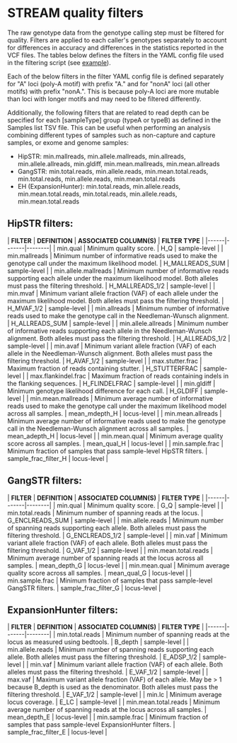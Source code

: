 # STREAM quality filters
The raw genotype data from the genotype calling step must be filtered for quality. Filters are applied to each caller's genotypes separately to account for differences in accuracy and differences in the statistics reported in the VCF files. The tables below defines the filters in the YAML config file used in the filtering script (see [example](https://github.com/evronylab/STREAM/blob/main/config_templates/example_filtering_config.yaml)).

Each of the below filters in the filter YAML config file is defined separately for "A" loci (poly-A motif) with prefix "A." and for "nonA" loci (all other motifs) with prefix "nonA.". This is because poly-A loci are more mutable than loci with longer motifs and may need to be filtered differently.

Additionally, the following filters that are related to read depth can be specified for each [sampleType] group (typeA or typeB) as defined in the Samples list TSV file. This can be useful when performing an analysis combining different types of samples such as non-capture and capture samples, or exome and genome samples:
 - HipSTR: min.mallreads, min.allele.mallreads, min.allreads, min.allele.allreads, min.gldiff, min.mean.mallreads, min.mean.allreads
 - GangSTR: min.total.reads, min.allele.reads, min.mean.total.reads, min.total.reads, min.allele.reads, min.mean.total.reads
 - EH (ExpansionHunter): min.total.reads, min.allele.reads, min.mean.total.reads, min.total.reads, min.allele.reads, min.mean.total.reads

## HipSTR filters:

| **FILTER** | **DEFINITION** | **ASSOCIATED COLUMN(S)** | **FILTER TYPE** |
|------|-------|--------|
| min.qual | Minimum quality score. | H_Q | sample-level |
| min.mallreads | Minimum number of informative reads used to make the genotype call under the maximum likelihood model. | H_MALLREADS_SUM | sample-level |
| min.allele.mallreads | Minimum number of informative reads supporting each allele under the maximum likelihood model. Both alleles must pass the filtering threshold. | H_MALLREADS_1/2 | sample-level |
| min.mvaf | Minimum variant allele fraction (VAF) of each allele under the maximum likelihood model. Both alleles must pass the filtering threshold. | H_MVAF_1/2 | sample-level |
| min.allreads | Minimum number of informative reads used to make the genotype call in the Needleman-Wunsch alignment. | H_ALLREADS_SUM | sample-level |
| min.allele.allreads | Minimum number of informative reads supporting each allele in the Needleman-Wunsch alignment. Both alleles must pass the filtering threshold. | H_ALLREADS_1/2 | sample-level |
| min.avaf | Minimum variant allele fraction (VAF) of each allele in the Needleman-Wunsch alignment. Both alleles must pass the filtering threshold. | H_AVAF_1/2 | sample-level |
| max.stutter.frac | Maximum fraction of reads containing stutter. | H_STUTTERFRAC | sample-level |
| max.flankindel.frac | Maximum fraction of reads containing indels in the flanking sequences. | H_FLINDELFRAC | sample-level |
| min.gldiff | Minimum genotype likelihood difference for each call. | H_GLDIFF | sample-level |
| min.mean.mallreads | Minimum average number of informative reads used to make the genotype call under the maximum likelihood model across all samples. | mean_mdepth_H | locus-level |
| min.mean.allreads | Minimum average number of informative reads used to make the genotype call in the Needleman-Wunsch alignment across all samples. | mean_adepth_H | locus-level |
| min.mean.qual | Minimum average quality score across all samples. | mean_qual_H | locus-level |
| min.sample.frac | Minimum fraction of samples that pass sample-level HipSTR filters. | sample_frac_filter_H | locus-level |

## GangSTR filters:

| **FILTER** | **DEFINITION** | **ASSOCIATED COLUMN(S)** | **FILTER TYPE** |
|------|-------|--------|
| min.qual | Minimum quality score. | G_Q | sample-level |
| min.total.reads | Minimum number of spanning reads at the locus. | G_ENCLREADS_SUM | sample-level |
| min.allele.reads | Minimum number of spanning reads supporting each allele. Both alleles must pass the filtering threshold. | G_ENCLREADS_1/2 | sample-level |
| min.vaf | Minimum variant allele fraction (VAF) of each allele. Both alleles must pass the filtering threshold. | G_VAF_1/2 | sample-level |
| min.mean.total.reads | Minimum average number of spanning reads at the locus across all samples. | mean_depth_G | locus-level |
| min.mean.qual | Minimum average quality score across all samples. | mean_qual_G | locus-level |
| min.sample.frac | Minimum fraction of samples that pass sample-level GangSTR filters. | sample_frac_filter_G | locus-level |

## ExpansionHunter filters:

| **FILTER** | **DEFINITION** | **ASSOCIATED COLUMN(S)** | **FILTER TYPE** |
|------|-------|--------|
| min.total.reads | Minimum number of spanning reads at the locus as measured using bedtools. | B_depth | sample-level |
| min.allele.reads | Minimum number of spanning reads supporting each allele. Both alleles must pass the filtering threshold. | E_ADSP_1/2 | sample-level |
| min.vaf | Minimum variant allele fraction (VAF) of each allele. Both alleles must pass the filtering threshold. | E_VAF_1/2 | sample-level |
| max.vaf | Maximum variant allele fraction (VAF) of each allele. May be > 1 because B_depth is used as the denominator. Both alleles must pass the filtering threshold. | E_VAF_1/2 | sample-level |
| min.lc | Minimum average locus coverage. | E_LC | sample-level |
| min.mean.total.reads | Minimum average number of spanning reads at the locus across all samples. | mean_depth_E | locus-level |
| min.sample.frac | Minimum fraction of samples that pass sample-level ExpansionHunter filters. | sample_frac_filter_E | locus-level |

